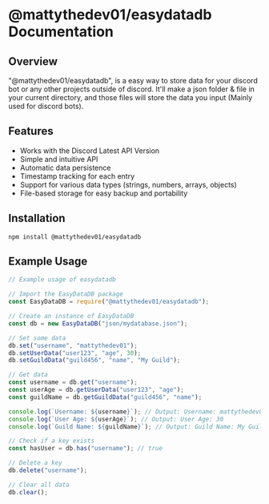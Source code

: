 # @mattythedev01/easydatadb Documentation

## Overview

"@mattythedev01/easydatadb", is a easy way to store data for your discord bot or any other projects outside of discord. It'll make a json folder & file in your current directory, and those files will store the data you input (Mainly used for discord bots).

## Features

- Works with the Discord Latest API Version
- Simple and intuitive API
- Automatic data persistence
- Timestamp tracking for each entry
- Support for various data types (strings, numbers, arrays, objects)
- File-based storage for easy backup and portability

## Installation

`npm install @mattythedev01/easydatadb`

## Example Usage

```js
// Example usage of easydatadb

// Import the EasyDataDB package
const EasyDataDB = require("@mattythedev01/easydatadb");

// Create an instance of EasyDataDB
const db = new EasyDataDB("json/mydatabase.json");

// Set some data
db.set("username", "mattythedev01");
db.setUserData("user123", "age", 30);
db.setGuildData("guild456", "name", "My Guild");

// Get data
const username = db.get("username");
const userAge = db.getUserData("user123", "age");
const guildName = db.getGuildData("guild456", "name");

console.log(`Username: ${username}`); // Output: Username: mattythedev01
console.log(`User Age: ${userAge}`); // Output: User Age: 30
console.log(`Guild Name: ${guildName}`); // Output: Guild Name: My Guild

// Check if a key exists
const hasUser = db.has("username"); // true

// Delete a key
db.delete("username");

// Clear all data
db.clear();
```
